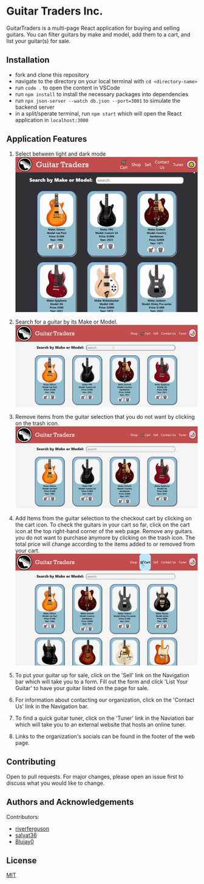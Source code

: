 # Guitar Traders Inc.
GuitarTraders is a multi-page React application for buying and selling guitars. You can filter guitars by make and model, add them to a cart, and list your guitar(s) for sale.

## Installation
* fork and clone this repository
* navigate to the directory on your local terminal with `cd <directory-name>`
* run `code .` to open the content in VSCode
* run `npm install` to install the necessary packages into dependencies
* run `npx json-server --watch db.json --port=3001` to simulate the backend server
* in a split/sperate terminal, run `npm start` which will open the React application in `localhost:3000`

## Application Features
1. Select between light and dark mode
![how to use the dark toggle feature](public/gifs/darkModeToggleFinal1.gif)

2. Search for a guitar by its Make or Model.
![how to use the search bar](public/gifs/searchFilter2.gif)

3. Remove items from the guitar selection that you do not want by clicking on the trash icon.
![how to delete from guitar listing](public/gifs/deleteFromListing3.gif)

4. Add Items from the guitar selection to the checkout cart by clicking on the cart icon. To check the guitars in your cart so far, click on the cart icon at the top right-hand corner of the web page. Remove any guitars you do not want to purchase anymore by clicking on the trash icon. The total price will change according to the items added to or removed from your cart.
![cart feature of web page](public/gifs/cartFeature4.gif)

5. To put your guitar up for sale, click on the 'Sell' link on the Navigation bar which will take you to a form. Fill out the form and click 'List Your Guitar' to have your guitar listed on the page for sale.


6. For information about contacting our organization, click on the 'Contact Us' link in the Navigation bar.


7. To find a quick guitar tuner, click on the 'Tuner' link in the Naviation bar which will take you to an external website that hosts an online tuner.


8. Links to the organization's socials can be found in the footer of the web page.


## Contributing
Open to pull requests. For major changes, please open an issue first to discuss what you would like to change.

## Authors and Acknowledgements
Contributors:
* [riverferguson](https://github.com/riverferguson)
* [salvat36](https://github.com/salvat36)
* [Blujay0](https://github.com/Blujay0)

## License
[MIT](https://choosealicense.com/licenses/mit/)